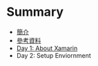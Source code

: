 # Summary

* [簡介](README.md)
* [參考資料](reference.md)
* [Day 1: About Xamarin](day-1-about-xamarin.md)
* Day 2: Setup Enviornment

